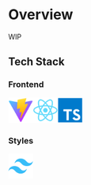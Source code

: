 # Overview

WIP

## Tech Stack

### Frontend

<img alt="ViteJS Icon" src="https://raw.githubusercontent.com/devicons/devicon/develop/icons/vitejs/vitejs-original.svg" height=50 /><img alt="ReactJS Icon" src="https://raw.githubusercontent.com/devicons/devicon/master/icons/react/react-original.svg" height=50 /><img alt="TypeScript Icon" src="https://raw.githubusercontent.com/devicons/devicon/master/icons/typescript/typescript-original.svg" height=50 />

### Styles

<img alt="TailwindCSS Icon" src="https://raw.githubusercontent.com/devicons/devicon/master/icons/tailwindcss/tailwindcss-plain.svg" height=50 />
